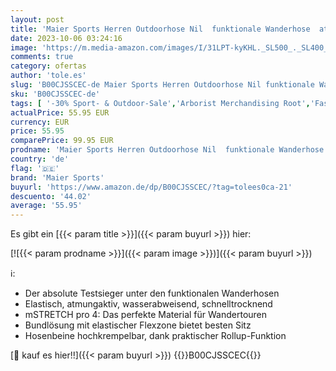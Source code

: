 ```yaml
---
layout: post
title: 'Maier Sports Herren Outdoorhose Nil  funktionale Wanderhose  atmungsaktive Trekking-Hose mit Rollup-Funktion'
date: 2023-10-06 03:24:16
image: 'https://m.media-amazon.com/images/I/31LPT-kyKHL._SL500_._SL400_.jpg'
comments: true
category: ofertas
author: 'tole.es'
slug: 'B00CJSSCEC-de Maier Sports Herren Outdoorhose Nil funktionale Wanderhose...'
sku: 'B00CJSSCEC-de'
tags: [ '-30% Sport- & Outdoor-Sale','Arborist Merchandising Root','Fashion','Outdoor Bekleidung für Herren','Outdoor Hosen für Herren','Outdoor-Bekleidung','Self Service','Special Features Stores','Sport & Freizeit','Sportartspezifische Bekleidung','Sports-Promotions','ef3a019d-6628-41d5-b303-291126686917_0','ef3a019d-6628-41d5-b303-291126686917_3001','ef3a019d-6628-41d5-b303-291126686917_7401','maier sports','🇩🇪', ]
actualPrice: 55.95 EUR
currency: EUR
price: 55.95
comparePrice: 99.95 EUR
prodname: 'Maier Sports Herren Outdoorhose Nil  funktionale Wanderhose  atmungsaktive Trekking-Hose mit Rollup-Funktion'
country: 'de'
flag: '🇩🇪'
brand: 'Maier Sports'
buyurl: 'https://www.amazon.de/dp/B00CJSSCEC/?tag=tolees0ca-21'
descuento: '44.02'
average: '55.95'
---
```


Es gibt ein [{{< param title >}}]({{< param buyurl >}}) hier:

[![{{< param prodname >}}]({{< param image >}})]({{< param buyurl >}})

ℹ️:

- Der absolute Testsieger unter den funktionalen Wanderhosen
- Elastisch, atmungaktiv, wasserabweisend, schnelltrocknend
- mSTRETCH pro 4: Das perfekte Material für Wandertouren
- Bundlösung mit elastischer Flexzone bietet besten Sitz
- Hosenbeine hochkrempelbar, dank praktischer Rollup-Funktion

[🛒 kauf es hier!!]({{< param buyurl >}})
{{<world>}}B00CJSSCEC{{</world>}}
